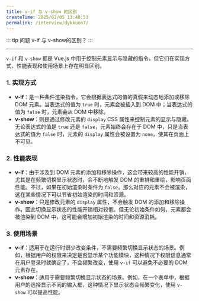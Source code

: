 ```yaml
---
title: v-if 与 v-show 的区别
createTime: 2025/02/05 13:40:53
permalink: /interview/dykkuon7/
---
```


::: tip 问题
v-if 与 v-show的区别？
:::

---

`v-if` 和 `v-show` 都是 Vue.js 中用于控制元素显示与隐藏的指令，但它们在实现方式、性能表现和使用场景上存在明显区别。

### 1. 实现方式
- **v-if**：是一种条件渲染指令，它会根据表达式的值的真假来动态地添加或移除 DOM 元素。当表达式的值为 `true` 时，元素会被插入到 DOM 中；当表达式的值为 `false` 时，元素会从 DOM 中移除。
- **v-show**：则是通过修改元素的 `display` CSS 属性来控制元素的显示与隐藏。无论表达式的值是 `true` 还是 `false`，元素始终会存在于 DOM 中，只是当表达式的值为 `false` 时，元素的 `display` 属性会被设置为 `none`，使其在页面上不可见。

### 2. 性能表现
- **v-if**：由于涉及到 DOM 元素的添加和移除操作，这会带来较高的性能开销，尤其是在频繁切换显示状态时，会不断地触发 DOM 的重排和重绘，影响页面性能。不过，如果在初始渲染时条件为 `false`，那么对应的元素不会被渲染，这在某些情况下可以节省初始渲染的时间和资源。
- **v-show**：只是修改元素的 `display` 属性，不会触发 DOM 的添加和移除操作，因此切换显示状态的性能开销相对较低。但无论初始条件如何，元素都会被渲染到 DOM 中，这可能会增加初始渲染的时间和资源消耗。

### 3. 使用场景
- **v-if**：适用于在运行时很少改变条件，不需要频繁切换显示状态的场景。例如，根据用户的权限来决定是否显示某个功能模块，这种情况下权限信息通常在用户登录时就确定了，不会频繁改变，使用 `v-if` 可以避免不必要的 DOM 元素存在。
- **v-show**：适用于需要频繁切换显示状态的场景。例如，在一个表单中，根据用户的选择显示不同的输入框，这种情况下显示状态会频繁变化，使用 `v-show` 可以提高性能。
